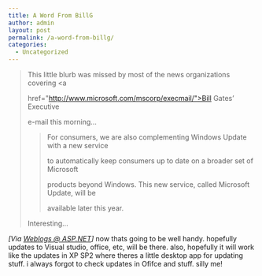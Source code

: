 ```yaml
---
title: A Word From BillG
author: admin
layout: post
permalink: /a-word-from-billg/
categories:
  - Uncategorized
---
```

> This little blurb was missed by most of the news organizations covering <a
> 
> href="http://www.microsoft.com/mscorp/execmail/">Bill Gates&#8217; Executive
> 
> e-mail</a> this morning&#8230;
> 
> > For consumers, we are also complementing Windows Update with a new service
> > 
> > to automatically keep consumers up to date on a broader set of Microsoft
> > 
> > products beyond Windows. This new service, called Microsoft Update, will be
> > 
> > available later this year.
> 
> Interesting&#8230;

*[Via [Weblogs @ ASP.NET][1]]* now thats going to be well handy. hopefully updates to Visual studio, office, etc, will be there. also, hopefully it will work like the updates in XP SP2 where theres a little desktop app for updating stuff. i always forgot to check updates in Ofifce and stuff. silly me!

 [1]: http://weblogs.asp.net/rmclaws/archive/2004/04/01/105438.aspx